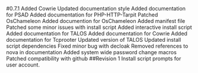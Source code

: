 #0.7.1
Added Cowrie
Updated documentation style
Added documentation for PSAD
Added documentation for PHP-HTTP-Tarpit 
Patched OsChameleon
Added documention for OsChameleon
Added manifest file
Patched some minor issues with install script
Added interactive install script
Added documentation for TALOS
Added documentation for Cowrie
Added documentation for Tcprooter
Updated version of TALOS
Updated install script dependencies
Fixed minor bug with decloak
Removed references to nova in documentation
Added system wide password change macros
Patched compatibility with github
##Revision 1
Install script prompts for user account.

